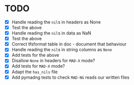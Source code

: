 # TODO

- [x] Handle reading the `nil`s in headers as None
- [x] Test the above
- [x] Handle reading the `nil`s in data as NaN
- [x] Test the above
- [x] Correct tfsformat table in doc - document that behaviour
- [x] Handle reading the `nil`s in string columns as `None`
- [x] Add tests for the above
- [x] Disallow `None` in headers for `MAD-X` mode?
- [x] Add tests for `MAD-X` mode?
- [x] Adapt the `has_nils` file
- [x] Add pymadng tests to check `MAD-NG` reads our written files
